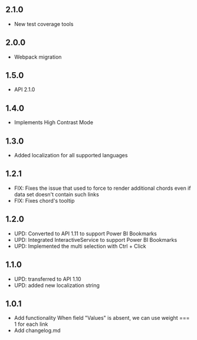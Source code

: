 ## 2.1.0
* New test coverage tools

## 2.0.0
* Webpack migration

## 1.5.0
* API 2.1.0

## 1.4.0
* Implements High Contrast Mode

## 1.3.0
* Added localization for all supported languages

## 1.2.1
* FIX: Fixes the issue that used to force to render additional chords even if data set doesn't contain such links
* FIX: Fixes chord's tooltip

## 1.2.0
* UPD: Converted to API 1.11 to support Power BI Bookmarks
* UPD: Integrated InteractiveService to support Power BI Bookmarks
* UPD: Implemented the multi selection with Ctrl + Click

## 1.1.0
* UPD: transferred to API 1.10
* UPD: added new localization string

## 1.0.1
* Add functionality When field "Values" is absent, we can use weight === 1 for each link
* Add changelog.md